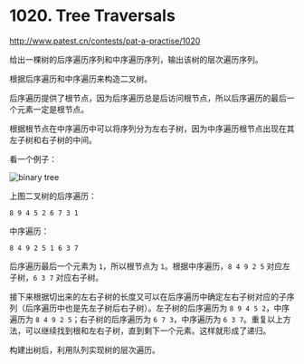 # 1020. Tree Traversals

http://www.patest.cn/contests/pat-a-practise/1020

给出一棵树的后序遍历序列和中序遍历序列，输出该树的层次遍历序列。

根据后序遍历和中序遍历来构造二叉树。

后序遍历提供了根节点，因为后序遍历总是后访问根节点，所以后序遍历的最后一个元素一定是根节点。

根据根节点在中序遍历中可以将序列分为左右子树，因为中序遍历根节点出现在其左子树和右子树的中间。

看一个例子：

![binary tree](http://lcm.csa.iisc.ernet.in/dsa/img151.gif)

上图二叉树的后序遍历：

```
8 9 4 5 2 6 7 3 1
```

中序遍历：

```
8 4 9 2 5 1 6 3 7
```

后序遍历最后一个元素为 `1`，所以根节点为 `1`。根据中序遍历，`8 4 9 2 5` 对应左子树，`6 3 7` 对应右子树。

接下来根据切出来的左右子树的长度又可以在后序遍历中确定左右子树对应的子序列（后序遍历中也是先左子树后右子树）。左子树的后序遍历为 `8 9 4 5 2`，中序遍历为 `8 4 9 2 5`；右子树的后序遍历为 `6 7 3`，中序遍历为 `6 3 7`。重复以上方法，可以继续找到根和左右子树，直到剩下一个元素。这样就形成了递归。

构建出树后，利用队列实现树的层次遍历。
